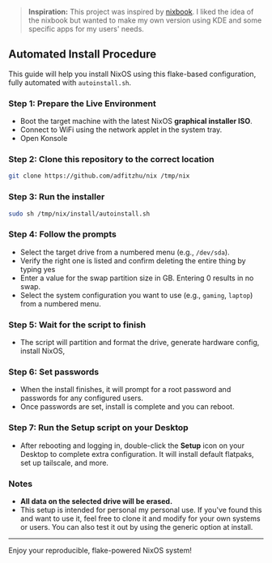 > **Inspiration:** This project was inspired by [nixbook](https://github.com/mkellyxp/nixbook). I liked the idea of the nixbook but wanted to make my own version using KDE and some specific apps for my users' needs.


## Automated Install Procedure

This guide will help you install NixOS using this flake-based configuration, fully automated with `autoinstall.sh`.

### Step 1: Prepare the Live Environment
- Boot the target machine with the latest NixOS **graphical installer ISO**.
- Connect to WiFi using the network applet in the system tray.
- Open Konsole

### Step 2: Clone this repository to the correct location
```sh
git clone https://github.com/adfitzhu/nix /tmp/nix
```

### Step 3: Run the installer
```sh
sudo sh /tmp/nix/install/autoinstall.sh
```

### Step 4: Follow the prompts
- Select the target drive from a numbered menu (e.g., `/dev/sda`).
- Verify the right one is listed and confirm deleting the entire thing by typing yes
- Enter a value for the swap partition size in GB. Entering 0 results in no swap.
- Select the system configuration you want to use (e.g., `gaming`, `laptop`) from a numbered menu.

### Step 5: Wait for the script to finish
- The script will partition and format the drive, generate hardware config, install NixOS, 

### Step 6: Set passwords
- When the install finishes, it will prompt for a root password and passwords for any configured users.
- Once passwords are set, install is complete and you can reboot.

### Step 7: Run the Setup script on your Desktop
- After rebooting and logging in, double-click the **Setup** icon on your Desktop to complete extra configuration.  It will install default flatpaks, set up tailscale, and more.

### Notes
- **All data on the selected drive will be erased.**
- This setup is intended for personal my personal use.  If you've found this and want to use it, feel free to clone it and modify for your own systems or users.  You can also test it out by using the generic option at install.

---

Enjoy your reproducible, flake-powered NixOS system!